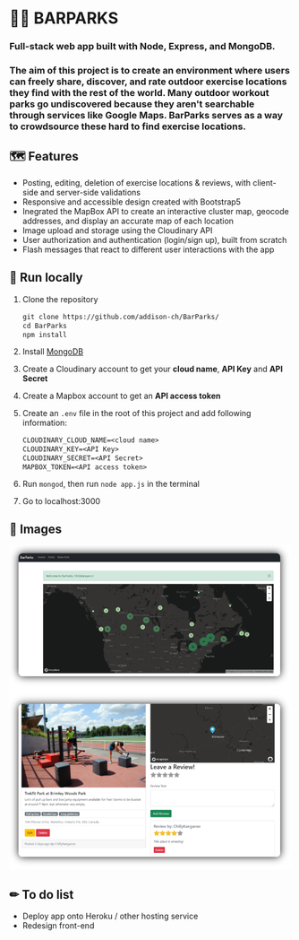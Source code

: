 # 🏃‍♂️ BARPARKS

### Full-stack web app built with Node, Express, and MongoDB.

### The aim of this project is to create an environment where users can freely share, discover, and rate outdoor exercise locations they find with the rest of the world. Many outdoor workout parks go undiscovered because they aren't searchable through services like Google Maps. BarParks serves as a way to crowdsource these hard to find exercise locations.


## 🗺 Features
- Posting, editing, deletion of exercise locations & reviews, with client-side and server-side validations
- Responsive and accessible design created with Bootstrap5
- Inegrated the MapBox API to create an interactive cluster map, geocode addresses, and display an accurate map of each location
- Image upload and storage using the Cloudinary API
- User authorization and authentication (login/sign up), built from scratch
- Flash messages that react to different user interactions with the app



## 🌳 Run locally

1. Clone the repository

   ```
   git clone https://github.com/addison-ch/BarParks/
   cd BarParks
   npm install 
   ```

2. Install [MongoDB](https://www.mongodb.com/)

3. Create a Cloudinary account to get your **cloud name**, **API Key** and **API Secret**

4. Create a Mapbox account to get an **API access token**

5. Create an `.env` file in the root of this project and add following information:

   ```
   CLOUDINARY_CLOUD_NAME=<cloud name>
   CLOUDINARY_KEY=<API Key>
   CLOUDINARY_SECRET=<API Secret>
   MAPBOX_TOKEN=<API access token>
   ```

6. Run `mongod`, then run  `node app.js` in the terminal
7. Go to localhost:3000



## 📸 Images

![image](image.png)





## ✏  To do list
- Deploy app onto Heroku / other hosting service
- Redesign front-end 
